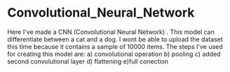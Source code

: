 # Convolutional_Neural_Network
Here I've made a CNN (Convolutional Neural Network) . This  model can differentiate between a cat and a dog. 
I wont be able to upload the dataset this time because it contains a sample of 10000 items.
The steps I've used for creating this model are:
a) convolutional operation
b) pooling
c) added second convolutional layer
d) flattening
e)full conection
